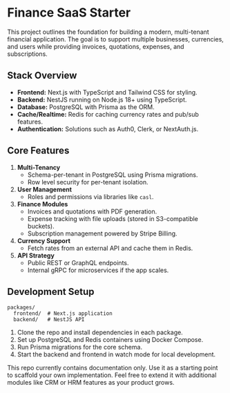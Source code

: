 # Finance SaaS Starter

This project outlines the foundation for building a modern, multi-tenant financial application. The goal is to support multiple businesses, currencies, and users while providing invoices, quotations, expenses, and subscriptions.

## Stack Overview

- **Frontend:** Next.js with TypeScript and Tailwind CSS for styling.
- **Backend:** NestJS running on Node.js 18+ using TypeScript.
- **Database:** PostgreSQL with Prisma as the ORM.
- **Cache/Realtime:** Redis for caching currency rates and pub/sub features.
- **Authentication:** Solutions such as Auth0, Clerk, or NextAuth.js.

## Core Features

1. **Multi-Tenancy**
   - Schema-per-tenant in PostgreSQL using Prisma migrations.
   - Row level security for per-tenant isolation.
2. **User Management**
   - Roles and permissions via libraries like `casl`.
3. **Finance Modules**
   - Invoices and quotations with PDF generation.
   - Expense tracking with file uploads (stored in S3-compatible buckets).
   - Subscription management powered by Stripe Billing.
4. **Currency Support**
   - Fetch rates from an external API and cache them in Redis.
5. **API Strategy**
   - Public REST or GraphQL endpoints.
   - Internal gRPC for microservices if the app scales.

## Development Setup

```
packages/
  frontend/  # Next.js application
  backend/   # NestJS API
```

1. Clone the repo and install dependencies in each package.
2. Set up PostgreSQL and Redis containers using Docker Compose.
3. Run Prisma migrations for the core schema.
4. Start the backend and frontend in watch mode for local development.

This repo currently contains documentation only. Use it as a starting point to scaffold your own implementation. Feel free to extend it with additional modules like CRM or HRM features as your product grows.
